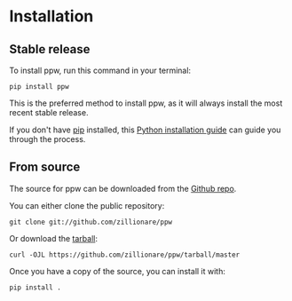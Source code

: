 # Installation

## Stable release

To install ppw, run this command in your
terminal:

``` console
pip install ppw
```

This is the preferred method to install ppw, as it will always install the most recent stable release.

If you don't have [pip][] installed, this [Python installation guide][]
can guide you through the process.

## From source

The source for ppw can be downloaded from
the [Github repo][].

You can either clone the public repository:

``` console
git clone git://github.com/zillionare/ppw
```

Or download the [tarball][]:

``` console
curl -OJL https://github.com/zillionare/ppw/tarball/master
```

Once you have a copy of the source, you can install it with:

``` console
pip install .
```

  [pip]: https://pip.pypa.io
  [Python installation guide]: http://docs.python-guide.org/en/latest/starting/installation/
  [Github repo]: https://github.com/%7B%7B%20cookiecutter.github_username%20%7D%7D/%7B%7B%20cookiecutter.project_slug%20%7D%7D
  [tarball]: https://github.com/%7B%7B%20cookiecutter.github_username%20%7D%7D/%7B%7B%20cookiecutter.project_slug%20%7D%7D/tarball/master
